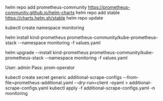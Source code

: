 helm repo add prometheus-community https://prometheus-community.github.io/helm-charts
helm repo add stable https://charts.helm.sh/stable
helm repo update

kubectl create namespace monitoring

helm install kind-prometheus prometheus-community/kube-prometheus-stack --namespace monitoring -f values.yaml

helm upgrade --install kind-prometheus prometheus-community/kube-prometheus-stack --namespace monitoring -f values.yaml

User: admin
Pass: prom-operator

kubectl create secret generic additional-scrape-configs --from-file=prometheus-additional.yaml --dry-run=client -oyaml > additional-scrape-configs.yaml
kubectl apply -f additional-scrape-configs.yaml -n monitoring